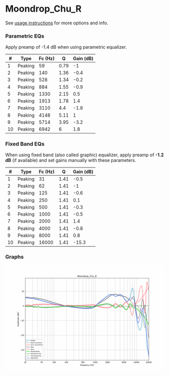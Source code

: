 # Moondrop_Chu_R
See [usage instructions](https://github.com/jaakkopasanen/AutoEq#usage) for more options and info.

### Parametric EQs
Apply preamp of -1.4 dB when using parametric equalizer.

|   # | Type    |   Fc (Hz) |    Q |   Gain (dB) |
|-----|---------|-----------|------|-------------|
|   1 | Peaking |        59 | 0.79 |        -1   |
|   2 | Peaking |       140 | 1.36 |        -0.4 |
|   3 | Peaking |       528 | 1.34 |        -0.2 |
|   4 | Peaking |       884 | 1.55 |        -0.9 |
|   5 | Peaking |      1330 | 2.15 |         0.5 |
|   6 | Peaking |      1913 | 1.78 |         1.4 |
|   7 | Peaking |      3110 | 4.4  |        -1.8 |
|   8 | Peaking |      4148 | 5.11 |         1   |
|   9 | Peaking |      5714 | 3.95 |        -3.2 |
|  10 | Peaking |      6942 | 6    |         1.8 |

### Fixed Band EQs
When using fixed band (also called graphic) equalizer, apply preamp of **-1.2 dB** (if available) and set gains manually with these parameters.

|   # | Type    |   Fc (Hz) |    Q |   Gain (dB) |
|-----|---------|-----------|------|-------------|
|   1 | Peaking |        31 | 1.41 |        -0.5 |
|   2 | Peaking |        62 | 1.41 |        -1   |
|   3 | Peaking |       125 | 1.41 |        -0.6 |
|   4 | Peaking |       250 | 1.41 |         0.1 |
|   5 | Peaking |       500 | 1.41 |        -0.3 |
|   6 | Peaking |      1000 | 1.41 |        -0.5 |
|   7 | Peaking |      2000 | 1.41 |         1.4 |
|   8 | Peaking |      4000 | 1.41 |        -0.8 |
|   9 | Peaking |      8000 | 1.41 |         0.8 |
|  10 | Peaking |     16000 | 1.41 |       -15.3 |

### Graphs
![](./Moondrop_Chu_R.png)
